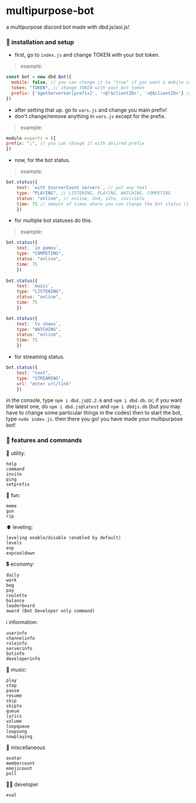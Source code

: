 # multipurpose-bot

a multipurpose discord bot made with dbd.js/aoi.js!

### 💖 installation and setup

- first, go to `index.js` and change TOKEN with your bot token.
> example:
```js
const bot = new dbd.Bot({
  mobile: false, // you can change it to "true" if you want a mobile status
  token: "TOKEN", // change TOKEN with your bot token
  prefix: ['$getServerVar[prefix]', '<@!$clientID>', '<@$clientID>'] // you may change the bot's main prefix in vars.js
})
```

- after setting that up. go to `vars.js` and change you main prefix!
- don't change/remove anything in `vars.js` except for the prefix.
> example:
```js
module.exports = ({
prefix: ";", // you can change it with desired prefix
})
```

- now, for the bot status.
> example:
```js
bot.status({
    text: `with $serverCount servers`, // put any text
    type: "PLAYING", // LISTENING, PLAYING, WATCHING, COMPETING
    status: "online", // online, dnd, idle, invisible
    time: 75 // amount of times where you can change the bot status (if have multiple statuses)
    })
```

- for multiple bot statuses do this.
> example:
```js
bot.status({
    text: `in games`,
    type: "COMPETING",
    status: "online", 
    time: 75 
    })
    
bot.status({
    text: `music`, 
    type: "LISTENING", 
    status: "online", 
    time: 75
    })

bot.status({
    text: `tv shows`, 
    type: "WATCHING", 
    status: "online", 
    time: 75
    })
```

- for streaming status.
```js
bot.status({
    text: "text", 
    type: "STREAMING", 
    url: "enter url/link"
    })
```

in the console, type `npm i dbd.js@2.2.6` and `npm i dbd.db`.
or, if you want the latest one, do `npm i dbd.js@latest` and `npm i dbdjs.db`
(but you may have to change some particular things in the codes)
then to start the bot, type `node index.js`.
then there you go! you have made your multipurpose bot!

### 💝 features and commands
🔨 utility:
```
help
command
invite
ping
setprefix
```
🎉 fun:
```
meme
gun
rip
```
⬆ leveling:
```
leveling enable/disable (enabled by default)
levels
exp
expcooldown
```
💲 economy:
```
daily
work
beg
pay
roulette
balance
leaderboard
award (Bot Developer only command)
```
ℹ information:
```
userinfo
channelinfo
roleinfo
serverinfo
botinfo
developerinfo
```
🎵 music:
```
play
stop
pause
resume
skip
skipto
queue
lyrics
volume
loopqueue
loopsong
nowplaying
```
🌌 miscellaneous
```
avatar
membercount
emojicount
poll
```
👩‍💻 developer
```
eval
```
